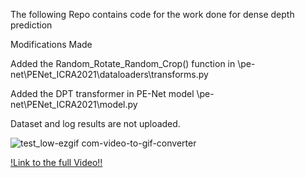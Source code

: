 The following Repo contains code for the work done for dense depth prediction 

Modifications Made

Added the Random_Rotate_Random_Crop() function in \pe-net\PENet_ICRA2021\dataloaders\transforms.py

Added the DPT transformer in PE-Net model
\pe-net\PENet_ICRA2021\model.py

Dataset and log results are not uploaded.

![test_low-ezgif com-video-to-gif-converter](https://github.com/tanmay-dhasade/Depth-Prediction-DR/assets/53274639/2e6f7348-f756-4b87-bf4d-4f42cf8dd1a5)

[!Link to the full Video!!](https://youtu.be/BJ67_e_dsxw)

